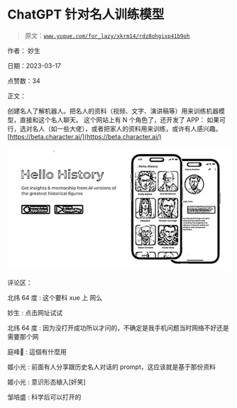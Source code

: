 # ChatGPT 针对名人训练模型

> 原文：[`www.yuque.com/for_lazy/xkrm14/rdz8ohgixp41b9oh`](https://www.yuque.com/for_lazy/xkrm14/rdz8ohgixp41b9oh)

作者： 妙生

日期：2023-03-17

点赞数：34

正文：

创建名人了解机器人。把名人的资料（视频、文字、演讲稿等）用来训练机器模型，直接和这个名人聊天。 这个网站上有 N 个角色了，还开发了 APP： 如果可行，选对名人（如一些大佬），或者把家人的资料用来训练，或许有人感兴趣。[https://beta.character.ai/](https://beta.character.ai/)

![](img/7ec09feb9d5049a4f14f7a84e69fd59e.png)  

评论区：

北纬 64 度 : 这个要科 xue 上 网么

妙生 : 点击网址试试

北纬 64 度 : 因为没打开成功所以才问的，不确定是我手机问题当时网络不好还是需要那个网

庭峰🍂 : 這個有什麼用

姬小光 : 前面有人分享跟历史名人对话的 prompt，这应该就是基于那份资料

姬小光 : 意识形态植入[奸笑]

邹培盛 : 科学后可以打开的

